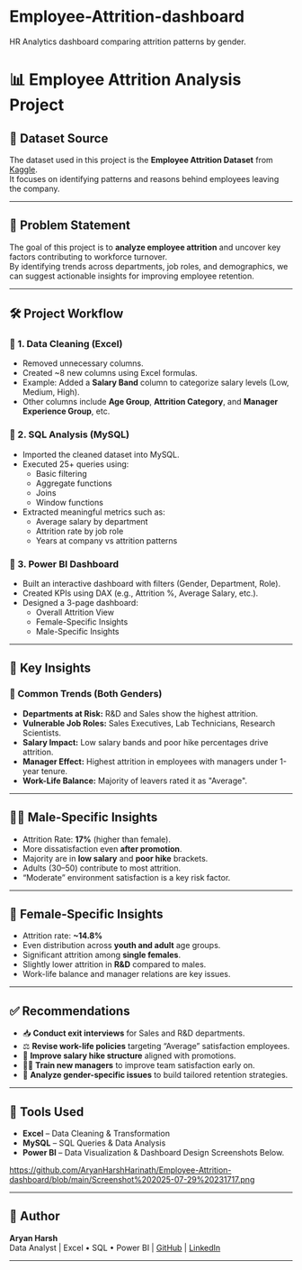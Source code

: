 # Employee-Attrition-dashboard
HR Analytics dashboard comparing attrition patterns by gender.
# 📊 Employee Attrition Analysis Project

## 📁 Dataset Source
The dataset used in this project is the **Employee Attrition Dataset** from [Kaggle](https://www.kaggle.com/).  
It focuses on identifying patterns and reasons behind employees leaving the company.

---

## 🧩 Problem Statement
The goal of this project is to **analyze employee attrition** and uncover key factors contributing to workforce turnover.  
By identifying trends across departments, job roles, and demographics, we can suggest actionable insights for improving employee retention.

---

## 🛠️ Project Workflow

### 🔹 1. Data Cleaning (Excel)
- Removed unnecessary columns.
- Created ~8 new columns using Excel formulas.
- Example: Added a **Salary Band** column to categorize salary levels (Low, Medium, High).
- Other columns include **Age Group**, **Attrition Category**, and **Manager Experience Group**, etc.

### 🔹 2. SQL Analysis (MySQL)
- Imported the cleaned dataset into MySQL.
- Executed 25+ queries using:
  - Basic filtering
  - Aggregate functions
  - Joins
  - Window functions
- Extracted meaningful metrics such as:
  - Average salary by department
  - Attrition rate by job role
  - Years at company vs attrition patterns

### 🔹 3. Power BI Dashboard
- Built an interactive dashboard with filters (Gender, Department, Role).
- Created KPIs using DAX (e.g., Attrition %, Average Salary, etc.).
- Designed a 3-page dashboard:
  - Overall Attrition View
  - Female-Specific Insights
  - Male-Specific Insights

---

## 📌 Key Insights

### 🔺 Common Trends (Both Genders)
- **Departments at Risk:** R&D and Sales show the highest attrition.
- **Vulnerable Job Roles:** Sales Executives, Lab Technicians, Research Scientists.
- **Salary Impact:** Low salary bands and poor hike percentages drive attrition.
- **Manager Effect:** Highest attrition in employees with managers under 1-year tenure.
- **Work-Life Balance:** Majority of leavers rated it as "Average".

---

## 👨‍💼 Male-Specific Insights
- Attrition Rate: **17%** (higher than female).
- More dissatisfaction even **after promotion**.
- Majority are in **low salary** and **poor hike** brackets.
- Adults (30–50) contribute to most attrition.
- “Moderate” environment satisfaction is a key risk factor.

---

## 👩 Female-Specific Insights
- Attrition rate: **~14.8%**
- Even distribution across **youth and adult** age groups.
- Significant attrition among **single females**.
- Slightly lower attrition in **R&D** compared to males.
- Work-life balance and manager relations are key issues.

---

## ✅ Recommendations
- 📥 **Conduct exit interviews** for Sales and R&D departments.
- ⚖️ **Revise work-life policies** targeting “Average” satisfaction employees.
- 💸 **Improve salary hike structure** aligned with promotions.
- 🧑‍💼 **Train new managers** to improve team satisfaction early on.
- 🚻 **Analyze gender-specific issues** to build tailored retention strategies.

---

## 📂 Tools Used
- **Excel** – Data Cleaning & Transformation  
- **MySQL** – SQL Queries & Data Analysis  
- **Power BI** – Data Visualization & Dashboard Design
Screenshots Below.


https://github.com/AryanHarshHarinath/Employee-Attrition-dashboard/blob/main/Screenshot%202025-07-29%20231717.png




---

## 🧠 Author

**Aryan Harsh**  
Data Analyst | Excel • SQL • Power BI | [GitHub](https://github.com/AryanHarshHarinath) | [LinkedIn](https://www.linkedin.com/in/aryan-harsh)

---

